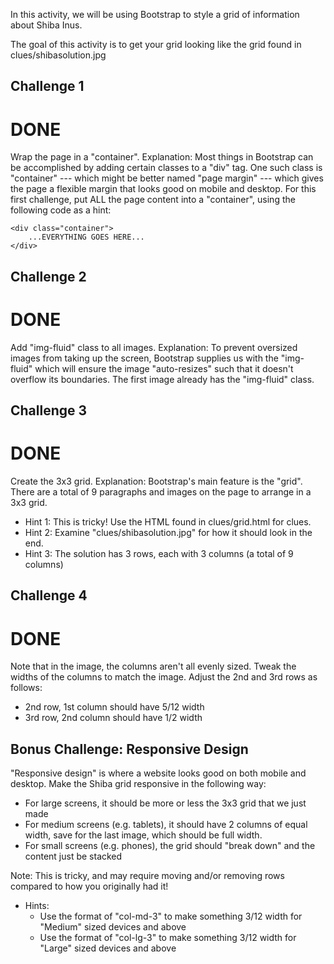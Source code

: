In this activity, we will be using Bootstrap to style a grid of information
about Shiba Inus.

The goal of this activity is to get your grid looking like the grid found in
clues/shibasolution.jpg


Challenge 1
-----------
# DONE
Wrap the page in a "container". Explanation: Most things in Bootstrap can be
accomplished by adding certain classes to a "div" tag. One such class is
"container" --- which might be better named "page margin" --- which gives the
page a flexible margin that looks good on mobile and desktop. For this first
challenge, put ALL the page content into a "container", using the following
code as a hint:


    <div class="container">
        ...EVERYTHING GOES HERE...
    </div>


Challenge 2
-----------
# DONE
Add "img-fluid" class to all images. Explanation: To prevent oversized images
from taking up the screen, Bootstrap supplies us with the "img-fluid" which
will ensure the image "auto-resizes" such that it doesn't overflow its
boundaries. The first image already has the "img-fluid" class.


Challenge 3
-----------
# DONE
Create the 3x3 grid. Explanation: Bootstrap's main feature is the "grid". There
are a total of 9 paragraphs and images on the page to arrange in a 3x3 grid.

- Hint 1: This is tricky! Use the HTML found in clues/grid.html for clues.
- Hint 2: Examine "clues/shibasolution.jpg" for how it should look in the end.
- Hint 3: The solution has 3 rows, each with 3 columns (a total of 9 columns)


Challenge 4
-----------
# DONE
Note that in the image, the columns aren't all evenly sized. Tweak the widths
of the columns to match the image. Adjust the 2nd and 3rd rows as follows:

* 2nd row, 1st column should have 5/12 width
* 3rd row, 2nd column should have 1/2 width



Bonus Challenge: Responsive Design
-----------------------------------
"Responsive design" is where a website looks good on both mobile and desktop.
Make the Shiba grid responsive in the following way:

- For large screens, it should be more or less the 3x3 grid that we just made
- For medium screens (e.g. tablets), it should have 2 columns of equal width,
  save for the last image, which should be full width.
- For small screens (e.g. phones), the grid should "break down" and the content
  just be stacked

Note: This is tricky, and may require moving and/or removing rows compared to
how you originally had it!

- Hints:
    - Use the format of "col-md-3" to make something 3/12 width for "Medium"
      sized devices and above
    - Use the format of "col-lg-3" to make something 3/12 width for "Large"
      sized devices and above
